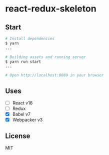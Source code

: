 # react-redux-skeleton

## Start
```sh
# Install dependencies
$ yarn
...

# Building assets and running server
$ yarn run start
...

# Open http://localhost:8080 in your browser
```

## Uses
* [ ] React v16
* [ ] Redux
* [x] Babel v7
* [x] Webpacker v3

## License
MIT
